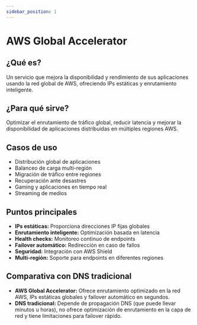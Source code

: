 ```yaml
---
sidebar_position: 1
---
```


# AWS Global Accelerator

## ¿Qué es?
Un servicio que mejora la disponibilidad y rendimiento de sus aplicaciones usando la red global de AWS, ofreciendo IPs estáticas y enrutamiento inteligente.

## ¿Para qué sirve?
Optimizar el enrutamiento de tráfico global, reducir latencia y mejorar la disponibilidad de aplicaciones distribuidas en múltiples regiones AWS.

## Casos de uso
- Distribución global de aplicaciones
- Balanceo de carga multi-región
- Migración de tráfico entre regiones
- Recuperación ante desastres
- Gaming y aplicaciones en tiempo real
- Streaming de medios

## Puntos principales
- **IPs estáticas:** Proporciona direcciones IP fijas globales
- **Enrutamiento inteligente:** Optimización basada en latencia
- **Health checks:** Monitoreo continuo de endpoints
- **Failover automático:** Redirección en caso de fallos
- **Seguridad:** Integración con AWS Shield
- **Multi-región:** Soporte para endpoints en diferentes regiones

## Comparativa con DNS tradicional
- **AWS Global Accelerator:** Ofrece enrutamiento optimizado en la red AWS, IPs estáticas globales y failover automático en segundos.
- **DNS tradicional:** Depende de propagación DNS (que puede llevar minutos u horas), no ofrece optimización de enrutamiento en la capa de red y tiene limitaciones para failover rápido. 